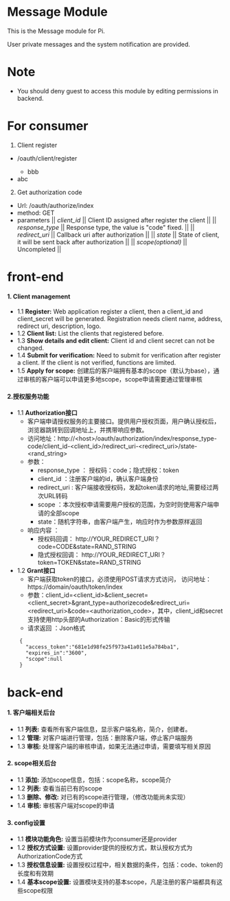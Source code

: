 Message Module
==============

This is the Message module for Pi.

User private messages and the system notification are provided.

Note
====
- You should deny guest to access this module by editing permissions in backend.

For consumer
============
1. Client register
  - <host>/oauth/client/register
      - bbb
  - abc

2. Get authorization code
  - Url: <host>/oauth/authorize/index
  - method: GET
  - parameters
    || *client_id* || Client ID assigned after register the client ||
    || *response_type* || Response type, the value is "code" fixed. ||
    || *redirect_uri* || Callback uri after authorization ||
    || *state* || State of client, it will be sent back after authorization ||
    || *scope(optional)* || Uncompleted ||

front-end
========

#### 1. Client management
* 1.1 **Register:** Web application register a client, then a client_id and client_secret will be generated. Registration needs client name, address, redirect uri, description, logo.
* 1.2 **Client list:** List the clients that registered before.
* 1.3 **Show details and edit client:** Client id and client secret can not be changed.
* 1.4 **Submit for verification:**  Need to submit for verification after register a client. If the client is not verified, functions are limited.
* 1.5 **Apply for scope:** 创建后的客户端拥有基本的scope（默认为base），通过审核的客户端可以申请更多地scope，scope申请需要通过管理审核

#### 2.授权服务功能
* 1.1 **Authorization接口**
  * 客户端申请授权服务的主要接口。提供用户授权页面，用户确认授权后，浏览器跳转到回调地址上，并携带响应参数。
  * 访问地址：http://\<host\>/oauth/authorization/index/response_type-code/client_id-\<client_id\>/redirect_uri-\<redirect_uri\>/state-\<rand_string\>
  * 参数：
      * response_type  ： 授权码：code；隐式授权：token
      * client_id ：注册客户端的id，确认客户端身份
      * redirect_uri : 客户端接收授权码，发起token请求的地址,需要经过两次URL转码 
      * scope ：本次授权申请需要用户授权的范围，为空时则使用客户端申请的全部scope
      * state：随机字符串，由客户端产生，响应时作为参数原样返回 
  * 响应内容 ： 
      * 授权码回调： http://YOUR_REDIRECT_URI？code=CODE&state=RAND_STRING
      * 隐式授权回调： http://YOUR_REDIRECT_URI？token=TOKEN&state=RAND_STRING
* 1.2 **Grant接口**
  * 客户端获取token的接口，必须使用POST请求方式访问， 访问地址：https://domain/oauth/token/index
  * 参数：client_id=\<client_id\>&client_secret=\<client_secret\>&grant_type=authorizecode&redirect_uri=\<redirect_uri\>&code=\<authorization_code\>，其中，client_id和secret支持使用http头部的Authorization：Basic的形式传输
  * 请求返回 ：Json格式 
```
    {
      "access_token":"681e1d98fe25f973a41a011e5a784ba1",
      "expires_in":"3600",
      "scope":null
    }
```


back-end
========
#### 1. 客户端相关后台
* 1.1 **列表:** 查看所有客户端信息，显示客户端名称，简介，创建者。
* 1.2 **管理:** 对客户端进行管理，包括：删除客户端，停止客户端服务
* 1.3 **审核:** 处理客户端的审核申请，如果无法通过申请，需要填写相关原因

#### 2. scope相关后台
* 1.1 **添加:** 添加scope信息，包括：scope名称，scope简介
* 1.2 **列表:** 查看当前已有的scope
* 1.3 **删除、修改:** 对已有的scope进行管理，（修改功能尚未实现）
* 1.4 **审核:** 审核客户端对scope的申请

#### 3. config设置
* 1.1 **模块功能角色:** 设置当前模块作为consumer还是provider
* 1.2 **授权方式设置:** 设置provider提供的授权方式，默认授权方式为AuthorizationCode方式
* 1.3 **授权信息设置:** 设置授权过程中，相关数据的条件，包括：code、token的长度和有效期
* 1.4 **基本scope设置:** 设置模块支持的基本scope，凡是注册的客户端都具有这些scope权限

